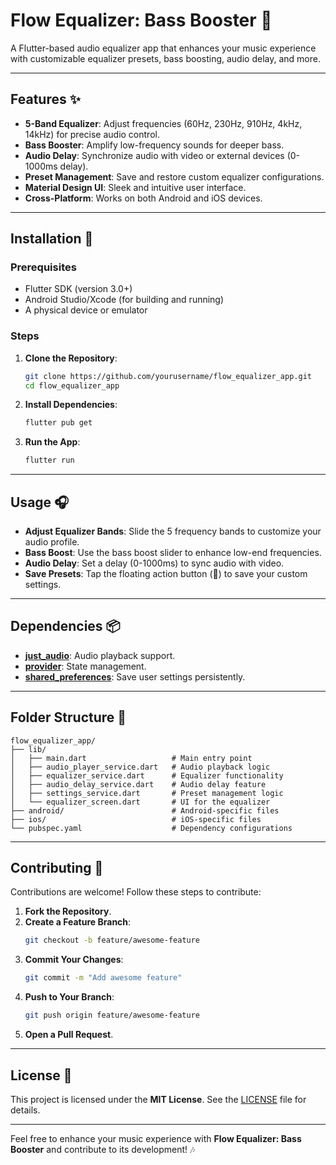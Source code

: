 # Flow Equalizer: Bass Booster 🎵

A Flutter-based audio equalizer app that enhances your music experience with customizable equalizer presets, bass boosting, audio delay, and more.

---

## Features ✨

- **5-Band Equalizer**: Adjust frequencies (60Hz, 230Hz, 910Hz, 4kHz, 14kHz) for precise audio control.
- **Bass Booster**: Amplify low-frequency sounds for deeper bass.
- **Audio Delay**: Synchronize audio with video or external devices (0-1000ms delay).
- **Preset Management**: Save and restore custom equalizer configurations.
- **Material Design UI**: Sleek and intuitive user interface.
- **Cross-Platform**: Works on both Android and iOS devices.

---

## Installation 🚀

### Prerequisites
- Flutter SDK (version 3.0+)
- Android Studio/Xcode (for building and running)
- A physical device or emulator

### Steps
1. **Clone the Repository**:
   ```bash
   git clone https://github.com/yourusername/flow_equalizer_app.git
   cd flow_equalizer_app
   ```

2. **Install Dependencies**:
   ```bash
   flutter pub get
   ```

3. **Run the App**:
   ```bash
   flutter run
   ```

---

## Usage 🎧

- **Adjust Equalizer Bands**: Slide the 5 frequency bands to customize your audio profile.
- **Bass Boost**: Use the bass boost slider to enhance low-end frequencies.
- **Audio Delay**: Set a delay (0-1000ms) to sync audio with video.
- **Save Presets**: Tap the floating action button (💾) to save your custom settings.

---

## Dependencies 📦

- **[just_audio](https://pub.dev/packages/just_audio)**: Audio playback support.
- **[provider](https://pub.dev/packages/provider)**: State management.
- **[shared_preferences](https://pub.dev/packages/shared_preferences)**: Save user settings persistently.

---

## Folder Structure 📁

```
flow_equalizer_app/
├── lib/
│   ├── main.dart                   # Main entry point
│   ├── audio_player_service.dart   # Audio playback logic
│   ├── equalizer_service.dart      # Equalizer functionality
│   ├── audio_delay_service.dart    # Audio delay feature
│   ├── settings_service.dart       # Preset management logic
│   └── equalizer_screen.dart       # UI for the equalizer
├── android/                        # Android-specific files
├── ios/                            # iOS-specific files
└── pubspec.yaml                    # Dependency configurations
```

---

## Contributing 🤝

Contributions are welcome! Follow these steps to contribute:

1. **Fork the Repository**.
2. **Create a Feature Branch**:
   ```bash
   git checkout -b feature/awesome-feature
   ```
3. **Commit Your Changes**:
   ```bash
   git commit -m "Add awesome feature"
   ```
4. **Push to Your Branch**:
   ```bash
   git push origin feature/awesome-feature
   ```
5. **Open a Pull Request**.

---

## License 📄

This project is licensed under the **MIT License**. See the [LICENSE](LICENSE) file for details.

---

Feel free to enhance your music experience with **Flow Equalizer: Bass Booster** and contribute to its development! 🎶
